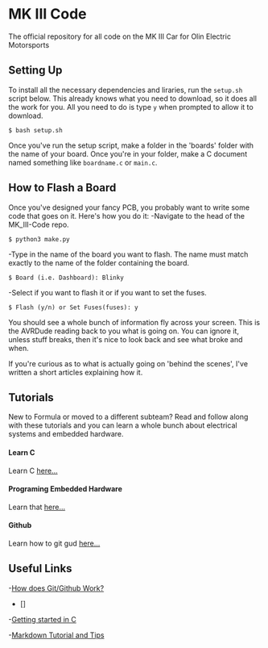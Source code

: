 # MK III Code
The official repository for all code on the MK III Car for Olin Electric Motorsports

## Setting Up
To install all the necessary dependencies and liraries, run the `setup.sh` script below.
This already knows what you need to download, so it does all the work for you. All you need to do is type `y` when prompted to allow it to download.
```
$ bash setup.sh
```

Once you've run the setup script, make a folder in the 'boards' folder with the name of your board. Once you're in your folder, make a C document named something like `boardname.c` or `main.c`. 

## How to Flash a Board
Once you've designed your fancy PCB, you probably want to write some code that goes on it. Here's how you do it:
-Navigate to the head of the MK_III-Code repo.
```
$ python3 make.py
```
-Type in the name of the board you want to flash. The name must match exactly to the name of the folder containing the board.
```
$ Board (i.e. Dashboard): Blinky
```
-Select if you want to flash it or if you want to set the fuses.
```
$ Flash (y/n) or Set Fuses(fuses): y
```
You should see a whole bunch of information fly across your screen. This is the AVRDude reading back to you what is going on. You can ignore it, unless stuff breaks, then it's nice to look back and see what broke and when.

If you're curious as to what is actually going on 'behind the scenes', I've written a short articles explaining how it.

## Tutorials
New to Formula or moved to a different subteam? Read and follow along with these tutorials and you can learn a whole bunch about electrical systems and embedded hardware. 

#### Learn C
Learn C [here...](https://github.com/olin-electric-motorsports/C_Tutorials)

#### Programing Embedded Hardware
Learn that [here...](https://github.com/olin-electric-motorsports/Programming_Tutorials)

#### Github
Learn how to git gud [here...](https://github.com/olin-electric-motorsports/Programming_Tutorials/tree/master/GitTutorials)


## Useful Links
-[How does Git/Github Work?](http://product.hubspot.com/blog/git-and-github-tutorial-for-beginners)
- []

-[Getting started in C](https://www.programiz.com/c-programming)

-[Markdown Tutorial and Tips](https://guides.github.com/features/mastering-markdown/)

